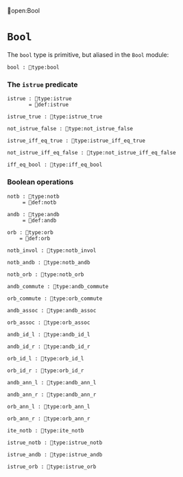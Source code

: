 open:Bool
# `Bool`

The `bool` type is primitive, but aliased in the `Bool` module:

    bool : type:bool


### The `istrue` predicate

    istrue : type:istrue
           = def:istrue

    istrue_true : type:istrue_true

    not_istrue_false : type:not_istrue_false

    istrue_iff_eq_true : type:istrue_iff_eq_true

    not_istrue_iff_eq_false : type:not_istrue_iff_eq_false

    iff_eq_bool : type:iff_eq_bool


### Boolean operations

    notb : type:notb
         = def:notb

    andb : type:andb
         = def:andb

    orb : type:orb
        = def:orb

    notb_invol : type:notb_invol

    notb_andb : type:notb_andb

    notb_orb : type:notb_orb

    andb_commute : type:andb_commute

    orb_commute : type:orb_commute

    andb_assoc : type:andb_assoc

    orb_assoc : type:orb_assoc

    andb_id_l : type:andb_id_l

    andb_id_r : type:andb_id_r

    orb_id_l : type:orb_id_l

    orb_id_r : type:orb_id_r

    andb_ann_l : type:andb_ann_l

    andb_ann_r : type:andb_ann_r

    orb_ann_l : type:orb_ann_l

    orb_ann_r : type:orb_ann_r

    ite_notb : type:ite_notb

    istrue_notb : type:istrue_notb

    istrue_andb : type:istrue_andb

    istrue_orb : type:istrue_orb

